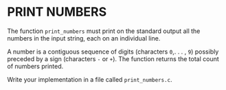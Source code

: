 PRINT NUMBERS
=============

The function `print_numbers` must print on the standard output all the numbers in the input string, each on an individual line. 

A number is a contiguous sequence of digits (characters `0`,. . . , `9`) possibly preceded by a sign (characters `-` or `+`). The function returns the total count of numbers printed. 

Write your implementation in a file called `print_numbers.c`.